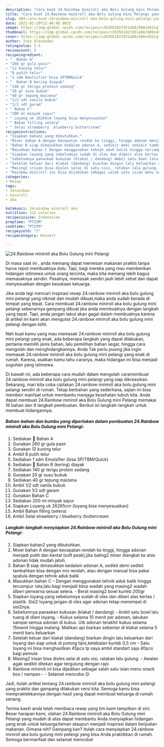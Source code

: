 ```yaml
---
description: "Cara buat 24.Rainbow miniroll aka Bolu Gulung mini Pelangi yang nikmat dan Mudah Dibuat"
title: "Cara buat 24.Rainbow miniroll aka Bolu Gulung mini Pelangi yang nikmat dan Mudah Dibuat"
slug: 404-cara-buat-24rainbow-miniroll-aka-bolu-gulung-mini-pelangi-yang-nikmat-dan-mudah-dibuat
date: 2021-02-20T12:40:09.803Z
image: https://img-global.cpcdn.com/recipes/cd5d5b1827d51a68/680x482cq70/24rainbow-miniroll-aka-bolu-gulung-mini-pelangi-foto-resep-utama.jpg
thumbnail: https://img-global.cpcdn.com/recipes/cd5d5b1827d51a68/680x482cq70/24rainbow-miniroll-aka-bolu-gulung-mini-pelangi-foto-resep-utama.jpg
cover: https://img-global.cpcdn.com/recipes/cd5d5b1827d51a68/680x482cq70/24rainbow-miniroll-aka-bolu-gulung-mini-pelangi-foto-resep-utama.jpg
author: Inez Alexander
ratingvalue: 3.5
reviewcount: 3
recipeingredient:
- "  Bahan A"
- "260 gr gula pasir"
- "12 kuning telur"
- "8 putih telur"
- "1 sdm Emulsifier bisa SPTBMQuick"
- "  Bahan B kering diayak"
- "140 gr terigu protein sedang"
- "20 gr susu bubuk"
- "40 gr tepung maizena"
- "1/2 sdt vanila bubuk"
- "1/2 sdt garam"
- " Bahan C"
- "200 ml minyak sayur"
- " Loyang uk 26265cm loyang bisa menyesuaikan"
- " Bahan filling selera"
- " Selai strawberry  blueberry buttercream"
recipeinstructions:
- "Siapkan bahan2 yang dibutuhkan."
- "Mixer bahan A dengan kecepatan rendah ke tinggi, hingga adonan menjadi putih dan kental (soft peak),jika baling2 mixer diangkat ke atas adonan tidak mudah jatuh."
- "Bahan B siap dimasukkan kedalam adonan A, sedikit demi sedikit tambahkan bisa dengan mix rendah, atau dengan manual bisa pakai spatula dengan tehnik aduk balik"
- "Masukkan bahan C Dengan menggunakan tehnik aduk balik hingga tercampur rata,lalu bagi menjadi bbrp wadah yang masing2 wadah diberi perwarna sesuai selera.  Berat masing2 bowl kurleb 200gr"
- "Siapkan loyang yang sebelumnya sudah di oles dan diberi alas kertas / plastik. Sisi2 loyang jangan di oles agar adonan tetap menempel di sisi2nya."
- "Sebelumnya panaskan kukusan (klakat / dandang) Ambil satu bowl lalu tuang di dlam loyang. Kukus selama 10 menit per adonan, lakukan sampai semua adonan di kukus. Utk adonan terakhir kukus selama 15menit hingga matang. Matikan api biarkan sebentar di klakat selama 5 menit baru keluarkan"
- "Setelah keluar dari klakat (dandang) biarkan dingin lalu keluarkan dari loyang dan siap untuk di potong tipis,ketebalan kurleb 0,5 cm Satu loyang ini bisa menghasilkan 45pcs tp saya ambil standart saja 40pcs bagi pemula"
- "Masing2 irisan bisa dioles selai di satu sisi, ratakan lalu gulung.  Awalan agak sedikit ditekan agar tergulung dengan rapi."
- "Rainbow miniroll ini bisa dijadikan sebagai salah satu isian menu snack box / nampan   Selamat mencoba 😉"
categories:
- Resep
tags:
- 24rainbow
- miniroll
- aka

katakunci: 24rainbow miniroll aka 
nutrition: 212 calories
recipecuisine: Indonesian
preptime: "PT23M"
cooktime: "PT37M"
recipeyield: "1"
recipecategory: Dessert

---
```



![24.Rainbow miniroll aka Bolu Gulung mini Pelangi](https://img-global.cpcdn.com/recipes/cd5d5b1827d51a68/680x482cq70/24rainbow-miniroll-aka-bolu-gulung-mini-pelangi-foto-resep-utama.jpg)

Di masa  saat ini , anda memang dapat memesan makanan praktis tanpa harus repot membuatnya dulu. Tapi, bagi mereka yang mau memberikan hidangan istimewa untuk orang tercinta, maka kita memang lebih bagus memasaknya sendiri. Pasalnya, memasak sendiri jauh lebih sehat dan dapat menyesuaikan dengan kesukaan keluarga.

Jika anda lagi mencari inspirasi resep 24.rainbow miniroll aka bolu gulung mini pelangi yang nikmat dan mudah dibuat,maka anda sudah berada di tempat yang tepat. Cara membuat 24.rainbow miniroll aka bolu gulung mini pelangi  sebenarnya gampang dibuat jika anda membuatnya dengan langkah yang tepat. Tapi, anda jangan takut akan gagal dalam membuatnya 
karena di artikel ini kami akan mengulas 24.rainbow miniroll aka bolu gulung mini pelangi dengan teliti.  



Nah buat kamu yang mau memasak 24.rainbow miniroll aka bolu gulung mini pelangi yang enak, ada beberapa langkah yang dapat dilakukan, pertama memilih jenis bahan, lalu pemilihan bahan segar, hingga cara mengolah dan menghidangkannya. Anda Tak perlu pusing jika ingin memasak 24.rainbow miniroll aka bolu gulung mini pelangi yang enak di rumah. Karena, asalkan kamu  tahu caranya, maka hidangan ini bisa menjadi suguhan yang istimewa.

Di bawah ini, ada beberapa cara mudah dalam mengolah caramembuat 24.rainbow miniroll aka bolu gulung mini pelangi yang siap dikreasikan. Sekarang, mari kita coba ciptakan 24.rainbow miniroll aka bolu gulung mini pelangi sendiri di rumah. Tetap berbahan yang sederhana, sajian ini bisa memberi manfaat untuk membantu menjaga kesehatan tubuh kita. Anda dapat membuat 24.Rainbow miniroll aka Bolu Gulung mini Pelangi memakai 16 bahan dan 9 langkah pembuatan. Berikut ini langkah-langkah untuk membuat hidangannya.

<!--inarticleads1-->

##### Bahan-bahan dan bumbu yang diperlukan dalam pembuatan 24.Rainbow miniroll aka Bolu Gulung mini Pelangi:

1. Sediakan  🍭 Bahan A
1. Gunakan 260 gr gula pasir
1. Gunakan 12 kuning telur
1. Ambil 8 putih telur
1. Sediakan 1 sdm Emulsifier (bisa SP/TBM/Quick)
1. Sediakan  🍭 Bahan B (kering) diayak
1. Sediakan 140 gr terigu protein sedang
1. Gunakan 20 gr susu bubuk
1. Sediakan 40 gr tepung maizena
1. Ambil 1/2 sdt vanila bubuk
1. Gunakan 1/2 sdt garam
1. Gunakan  Bahan C
1. Sediakan 200 ml minyak sayur
1. Siapkan  Loyang uk 26*26*5cm (loyang bisa menyesuaikan)
1. Ambil  Bahan filling (selera)
1. Ambil  Selai strawberry / blueberry /buttercream




<!--inarticleads2-->

##### Langkah-langkah menyiapkan 24.Rainbow miniroll aka Bolu Gulung mini Pelangi:

1. Siapkan bahan2 yang dibutuhkan.
1. Mixer bahan A dengan kecepatan rendah ke tinggi, hingga adonan menjadi putih dan kental (soft peak),jika baling2 mixer diangkat ke atas adonan tidak mudah jatuh.
1. Bahan B siap dimasukkan kedalam adonan A, sedikit demi sedikit tambahkan bisa dengan mix rendah, atau dengan manual bisa pakai spatula dengan tehnik aduk balik
1. Masukkan bahan C - Dengan menggunakan tehnik aduk balik hingga tercampur rata,lalu bagi menjadi bbrp wadah yang masing2 wadah diberi perwarna sesuai selera.  - Berat masing2 bowl kurleb 200gr
1. Siapkan loyang yang sebelumnya sudah di oles dan diberi alas kertas / plastik. Sisi2 loyang jangan di oles agar adonan tetap menempel di sisi2nya.
1. Sebelumnya panaskan kukusan (klakat / dandang) - Ambil satu bowl lalu tuang di dlam loyang. - Kukus selama 10 menit per adonan, lakukan sampai semua adonan di kukus. Utk adonan terakhir kukus selama 15menit hingga matang. Matikan api biarkan sebentar di klakat selama 5 menit baru keluarkan
1. Setelah keluar dari klakat (dandang) biarkan dingin lalu keluarkan dari loyang dan siap untuk di potong tipis,ketebalan kurleb 0,5 cm - Satu loyang ini bisa menghasilkan 45pcs tp saya ambil standart saja 40pcs bagi pemula
1. Masing2 irisan bisa dioles selai di satu sisi, ratakan lalu gulung.  - Awalan agak sedikit ditekan agar tergulung dengan rapi.
1. Rainbow miniroll ini bisa dijadikan sebagai salah satu isian menu snack box / nampan  -  - Selamat mencoba 😉




Jadi, itulah artikel tentang  24.rainbow miniroll aka bolu gulung mini pelangi  yang praktis dan gampang dilakukan versi kita. Semoga kamu bisa mempraktekkannya dengan hasil yang dapat membuat keluarga di rumah senang. 

Terima kasih anda telah membaca resep yang tim kami tampilkan di sini. Besar harapan kami, olahan  24.Rainbow miniroll aka Bolu Gulung mini Pelangi yang mudah di atas dapat membantu Anda menyiapkan hidangan yang enak untuk keluarga/teman ataupun menjadi inspirasi dalam berjualan makanan. Gimana nih? Gampang kan? Itulah cara menyiapkan 24.rainbow miniroll aka bolu gulung mini pelangi yang bisa Anda praktikkan di rumah. Semoga bermanfaat dan selamat mencoba!

